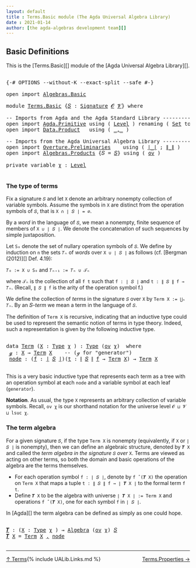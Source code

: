 ```yaml
---
layout: default
title : Terms.Basic module (The Agda Universal Algebra Library)
date : 2021-01-14
author: [the agda-algebras development team][]
---
```


## <a id="basic-definitions">Basic Definitions</a>

This is the [Terms.Basic][] module of the [Agda Universal Algebra Library][].

<pre class="Agda">

<a id="300" class="Symbol">{-#</a> <a id="304" class="Keyword">OPTIONS</a> <a id="312" class="Pragma">--without-K</a> <a id="324" class="Pragma">--exact-split</a> <a id="338" class="Pragma">--safe</a> <a id="345" class="Symbol">#-}</a>

<a id="350" class="Keyword">open</a> <a id="355" class="Keyword">import</a> <a id="362" href="Algebras.Basic.html" class="Module">Algebras.Basic</a>

<a id="378" class="Keyword">module</a> <a id="385" href="Terms.Basic.html" class="Module">Terms.Basic</a> <a id="397" class="Symbol">{</a><a id="398" href="Terms.Basic.html#398" class="Bound">𝑆</a> <a id="400" class="Symbol">:</a> <a id="402" href="Algebras.Basic.html#3865" class="Function">Signature</a> <a id="412" href="Algebras.Basic.html#1139" class="Generalizable">𝓞</a> <a id="414" href="Algebras.Basic.html#1141" class="Generalizable">𝓥</a><a id="415" class="Symbol">}</a> <a id="417" class="Keyword">where</a>

<a id="424" class="Comment">-- Imports from Agda and the Agda Standard Library ----------------</a>
<a id="492" class="Keyword">open</a> <a id="497" class="Keyword">import</a> <a id="504" href="Agda.Primitive.html" class="Module">Agda.Primitive</a> <a id="519" class="Keyword">using</a> <a id="525" class="Symbol">(</a> <a id="527" href="Agda.Primitive.html#597" class="Postulate">Level</a> <a id="533" class="Symbol">)</a> <a id="535" class="Keyword">renaming</a> <a id="544" class="Symbol">(</a> <a id="546" href="Agda.Primitive.html#326" class="Primitive">Set</a> <a id="550" class="Symbol">to</a> <a id="553" class="Primitive">Type</a> <a id="558" class="Symbol">)</a>
<a id="560" class="Keyword">open</a> <a id="565" class="Keyword">import</a> <a id="572" href="Data.Product.html" class="Module">Data.Product</a>   <a id="587" class="Keyword">using</a> <a id="593" class="Symbol">(</a> <a id="595" href="Agda.Builtin.Sigma.html#236" class="InductiveConstructor Operator">_,_</a> <a id="599" class="Symbol">)</a>

<a id="602" class="Comment">-- Imports from the Agda Universal Algebra Library ----------------</a>
<a id="670" class="Keyword">open</a> <a id="675" class="Keyword">import</a> <a id="682" href="Overture.Preliminaries.html" class="Module">Overture.Preliminaries</a>    <a id="708" class="Keyword">using</a> <a id="714" class="Symbol">(</a> <a id="716" href="Overture.Preliminaries.html#4524" class="Function Operator">∣_∣</a> <a id="720" class="Symbol">;</a> <a id="722" href="Overture.Preliminaries.html#4562" class="Function Operator">∥_∥</a> <a id="726" class="Symbol">)</a>
<a id="728" class="Keyword">open</a> <a id="733" class="Keyword">import</a> <a id="740" href="Algebras.Products.html" class="Module">Algebras.Products</a> <a id="758" class="Symbol">{</a><a id="759" class="Argument">𝑆</a> <a id="761" class="Symbol">=</a> <a id="763" href="Terms.Basic.html#398" class="Bound">𝑆</a><a id="764" class="Symbol">}</a> <a id="766" class="Keyword">using</a> <a id="772" class="Symbol">(</a> <a id="774" href="Algebras.Products.html#2981" class="Function">ov</a> <a id="777" class="Symbol">)</a>

<a id="780" class="Keyword">private</a> <a id="788" class="Keyword">variable</a> <a id="797" href="Terms.Basic.html#797" class="Generalizable">χ</a> <a id="799" class="Symbol">:</a> <a id="801" href="Agda.Primitive.html#597" class="Postulate">Level</a>

</pre>

### <a id="the-type-of-terms">The type of terms</a>

Fix a signature `𝑆` and let `X` denote an arbitrary nonempty collection of variable symbols. Assume the symbols in `X` are distinct from the operation symbols of `𝑆`, that is `X ∩ ∣ 𝑆 ∣ = ∅`.

By a *word* in the language of `𝑆`, we mean a nonempty, finite sequence of members of `X ∪ ∣ 𝑆 ∣`. We denote the concatenation of such sequences by simple juxtaposition.

Let `S₀` denote the set of nullary operation symbols of `𝑆`. We define by induction on `n` the sets `𝑇ₙ` of *words* over `X ∪ ∣ 𝑆 ∣` as follows (cf. [Bergman (2012)][] Def. 4.19):

`𝑇₀ := X ∪ S₀` and `𝑇ₙ₊₁ := 𝑇ₙ ∪ 𝒯ₙ`

where `𝒯ₙ` is the collection of all `f t` such that `f : ∣ 𝑆 ∣` and `t : ∥ 𝑆 ∥ f → 𝑇ₙ`. (Recall, `∥ 𝑆 ∥ f` is the arity of the operation symbol f.)

We define the collection of *terms* in the signature `𝑆` over `X` by `Term X := ⋃ₙ 𝑇ₙ`. By an 𝑆-*term* we mean a term in the language of `𝑆`.

The definition of `Term X` is recursive, indicating that an inductive type could be used to represent the semantic notion of terms in type theory. Indeed, such a representation is given by the following inductive type.

<pre class="Agda">

<a id="1982" class="Keyword">data</a> <a id="Term"></a><a id="1987" href="Terms.Basic.html#1987" class="Datatype">Term</a> <a id="1992" class="Symbol">(</a><a id="1993" href="Terms.Basic.html#1993" class="Bound">X</a> <a id="1995" class="Symbol">:</a> <a id="1997" href="Terms.Basic.html#553" class="Primitive">Type</a> <a id="2002" href="Terms.Basic.html#797" class="Generalizable">χ</a> <a id="2004" class="Symbol">)</a> <a id="2006" class="Symbol">:</a> <a id="2008" href="Terms.Basic.html#553" class="Primitive">Type</a> <a id="2013" class="Symbol">(</a><a id="2014" href="Algebras.Products.html#2981" class="Function">ov</a> <a id="2017" href="Terms.Basic.html#2002" class="Bound">χ</a><a id="2018" class="Symbol">)</a>  <a id="2021" class="Keyword">where</a>
 <a id="Term.ℊ"></a><a id="2028" href="Terms.Basic.html#2028" class="InductiveConstructor">ℊ</a> <a id="2030" class="Symbol">:</a> <a id="2032" href="Terms.Basic.html#1993" class="Bound">X</a> <a id="2034" class="Symbol">→</a> <a id="2036" href="Terms.Basic.html#1987" class="Datatype">Term</a> <a id="2041" href="Terms.Basic.html#1993" class="Bound">X</a>    <a id="2046" class="Comment">-- (ℊ for &quot;generator&quot;)</a>
 <a id="Term.node"></a><a id="2070" href="Terms.Basic.html#2070" class="InductiveConstructor">node</a> <a id="2075" class="Symbol">:</a> <a id="2077" class="Symbol">(</a><a id="2078" href="Terms.Basic.html#2078" class="Bound">f</a> <a id="2080" class="Symbol">:</a> <a id="2082" href="Overture.Preliminaries.html#4524" class="Function Operator">∣</a> <a id="2084" href="Terms.Basic.html#398" class="Bound">𝑆</a> <a id="2086" href="Overture.Preliminaries.html#4524" class="Function Operator">∣</a><a id="2087" class="Symbol">)(</a><a id="2089" href="Terms.Basic.html#2089" class="Bound">t</a> <a id="2091" class="Symbol">:</a> <a id="2093" href="Overture.Preliminaries.html#4562" class="Function Operator">∥</a> <a id="2095" href="Terms.Basic.html#398" class="Bound">𝑆</a> <a id="2097" href="Overture.Preliminaries.html#4562" class="Function Operator">∥</a> <a id="2099" href="Terms.Basic.html#2078" class="Bound">f</a> <a id="2101" class="Symbol">→</a> <a id="2103" href="Terms.Basic.html#1987" class="Datatype">Term</a> <a id="2108" href="Terms.Basic.html#1993" class="Bound">X</a><a id="2109" class="Symbol">)</a> <a id="2111" class="Symbol">→</a> <a id="2113" href="Terms.Basic.html#1987" class="Datatype">Term</a> <a id="2118" href="Terms.Basic.html#1993" class="Bound">X</a>

</pre>

This is a very basic inductive type that represents each term as a tree with an operation symbol at each `node` and a variable symbol at each leaf (`generator`).

**Notation**. As usual, the type `X` represents an arbitrary collection of variable symbols. Recall, `ov χ` is our shorthand notation for the universe level `𝓞 ⊔ 𝓥 ⊔ lsuc χ`.


### <a id="the-term-algebra">The term algebra</a>

For a given signature `𝑆`, if the type `Term X` is nonempty (equivalently, if `X` or `∣ 𝑆 ∣` is nonempty), then we can define an algebraic structure, denoted by `𝑻 X` and called the *term algebra in the signature* `𝑆` *over* `X`.  Terms are viewed as acting on other terms, so both the domain and basic operations of the algebra are the terms themselves.


+ For each operation symbol `f : ∣ 𝑆 ∣`, denote by `f ̂ (𝑻 X)` the operation on `Term X` that maps a tuple `t : ∥ 𝑆 ∥ f → ∣ 𝑻 X ∣` to the formal term `f t`.
+ Define `𝑻 X` to be the algebra with universe `∣ 𝑻 X ∣ := Term X` and operations `f ̂ (𝑻 X)`, one for each symbol `f` in `∣ 𝑆 ∣`.

In [Agda][] the term algebra can be defined as simply as one could hope.

<pre class="Agda">

<a id="𝑻"></a><a id="3258" href="Terms.Basic.html#3258" class="Function">𝑻</a> <a id="3260" class="Symbol">:</a> <a id="3262" class="Symbol">(</a><a id="3263" href="Terms.Basic.html#3263" class="Bound">X</a> <a id="3265" class="Symbol">:</a> <a id="3267" href="Terms.Basic.html#553" class="Primitive">Type</a> <a id="3272" href="Terms.Basic.html#797" class="Generalizable">χ</a> <a id="3274" class="Symbol">)</a> <a id="3276" class="Symbol">→</a> <a id="3278" href="Algebras.Basic.html#6228" class="Function">Algebra</a> <a id="3286" class="Symbol">(</a><a id="3287" href="Algebras.Products.html#2981" class="Function">ov</a> <a id="3290" href="Terms.Basic.html#797" class="Generalizable">χ</a><a id="3291" class="Symbol">)</a> <a id="3293" href="Terms.Basic.html#398" class="Bound">𝑆</a>
<a id="3295" href="Terms.Basic.html#3258" class="Function">𝑻</a> <a id="3297" href="Terms.Basic.html#3297" class="Bound">X</a> <a id="3299" class="Symbol">=</a> <a id="3301" href="Terms.Basic.html#1987" class="Datatype">Term</a> <a id="3306" href="Terms.Basic.html#3297" class="Bound">X</a> <a id="3308" href="Agda.Builtin.Sigma.html#236" class="InductiveConstructor Operator">,</a> <a id="3310" href="Terms.Basic.html#2070" class="InductiveConstructor">node</a>

</pre>

------------------------------

<span style="float:left;">[↑ Terms](Terms.html)</span>
<span style="float:right;">[Terms.Properties →](Terms.Properties.html)</span>

{% include UALib.Links.md %}

[the agda-algebras development team]: https://github.com/ualib/agda-algebras#the-agda-algebras-development-team


